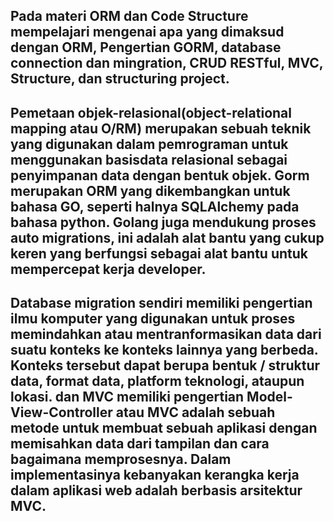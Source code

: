 ## Pada materi ORM dan Code Structure mempelajari mengenai apa yang dimaksud dengan ORM, Pengertian GORM, database connection dan mingration, CRUD RESTful, MVC, Structure, dan structuring project.
## Pemetaan objek-relasional(object-relational mapping atau O/RM) merupakan sebuah teknik yang digunakan dalam pemrograman untuk menggunakan basisdata relasional sebagai penyimpanan data dengan bentuk objek.  Gorm merupakan ORM yang dikembangkan untuk bahasa GO, seperti halnya SQLAlchemy pada bahasa python. Golang juga mendukung proses auto migrations, ini adalah alat bantu yang cukup keren yang berfungsi sebagai alat bantu untuk mempercepat kerja developer. 
## Database migration sendiri memiliki pengertian ilmu komputer yang digunakan untuk proses memindahkan atau mentranformasikan data dari suatu konteks ke konteks lainnya yang berbeda. Konteks tersebut dapat berupa bentuk / struktur data, format data, platform teknologi, ataupun lokasi. dan MVC memiliki pengertian Model-View-Controller atau MVC adalah sebuah metode untuk membuat sebuah aplikasi dengan memisahkan data dari tampilan dan cara bagaimana memprosesnya. Dalam implementasinya kebanyakan kerangka kerja dalam aplikasi web adalah berbasis arsitektur MVC.